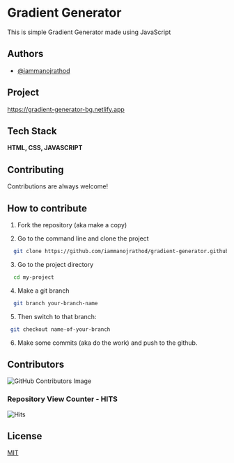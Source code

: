 
# Gradient Generator

This is simple Gradient Generator made using JavaScript


## Authors

- [@iammanojrathod](https://www.github.com/iammanojrathod)


## Project

https://gradient-generator-bg.netlify.app


## Tech Stack

**HTML, CSS, JAVASCRIPT** 


## Contributing

Contributions are always welcome!



## How to contribute

1) Fork the repository (aka make a copy)


2) Go to the command line and clone the project

```bash
  git clone https://github.com/iammanojrathod/gradient-generator.github.io.git
```

3) Go to the project directory

```bash
  cd my-project
```

4) Make a git branch

```bash
  git branch your-branch-name
```
5) Then switch to that branch:

 ```bash
  git checkout name-of-your-branch
```

6) Make some commits (aka do the work) and push to the github.
## Contributors

![GitHub Contributors Image](https://contrib.rocks/image?repo=Manoj_Rathod/Gradient_Generator)
### Repository View Counter - HITS
![Hits](https://hitcounter.pythonanywhere.com/count/tag.svg?url=https://github.com/Tanu-N-Prabhu/Python)
## License

[MIT](https://choosealicense.com/licenses/mit/)

